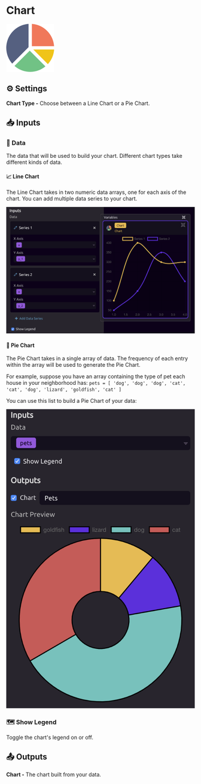 # Chart

![Make a Chart.](../../.gitbook/assets/chart.png)

## ⚙ Settings

**Chart Type -** Choose between a Line Chart or a Pie Chart.

## 📥 Inputs

### 🔢 Data

The data that will be used to build your chart. Different chart types take different kinds of data.

#### 📈 Line Chart

The Line Chart takes in two numeric data arrays, one for each axis of the chart. You can add multiple data series to your chart.

![Example Line Chart with two data series.](../../.gitbook/assets/screen-shot-2020-03-06-at-1.27.20-pm.png)

#### 🥧 Pie Chart

The Pie Chart takes in a single array of data. The frequency of each entry within the array will be used to generate the Pie Chart.

For example, suppose you have an array containing the type of pet each house in your neighborhood has:  `pets = [ 'dog', 'dog', 'dog', 'cat', 'cat', 'dog', 'lizard', 'goldfish', 'cat' ]`

You can use this list to build a Pie Chart of your data:

![Example Pie Chart showing types of pets in a neighborhood.](../../.gitbook/assets/screen-shot-2020-03-06-at-1.15.02-pm.png)

### 🗺 Show Legend

Toggle the chart's legend on or off.

## 📤 Outputs

**Chart -** The chart built from your data.

